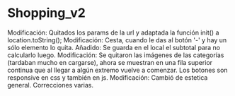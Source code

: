 # Shopping_v2
Modificación: Quitados los params de la url y adaptada la función init() a location.toString();
Modificación: Cesta, cuando le das al botón '-' y hay un sólo elemento lo quita.
Añadido: Se guarda en el local el subtotal para no calcularlo luego.
Modificación: Se quitaron las imágenes de las categorías (tardaban mucho en cargarse), ahora se muestran en una fila superior continua que al llegar a algún extremo vuelve a comenzar. Los botones son responsive en css y también en js.
Modificación: Cambió de estetica general.
Correcciones varias.
